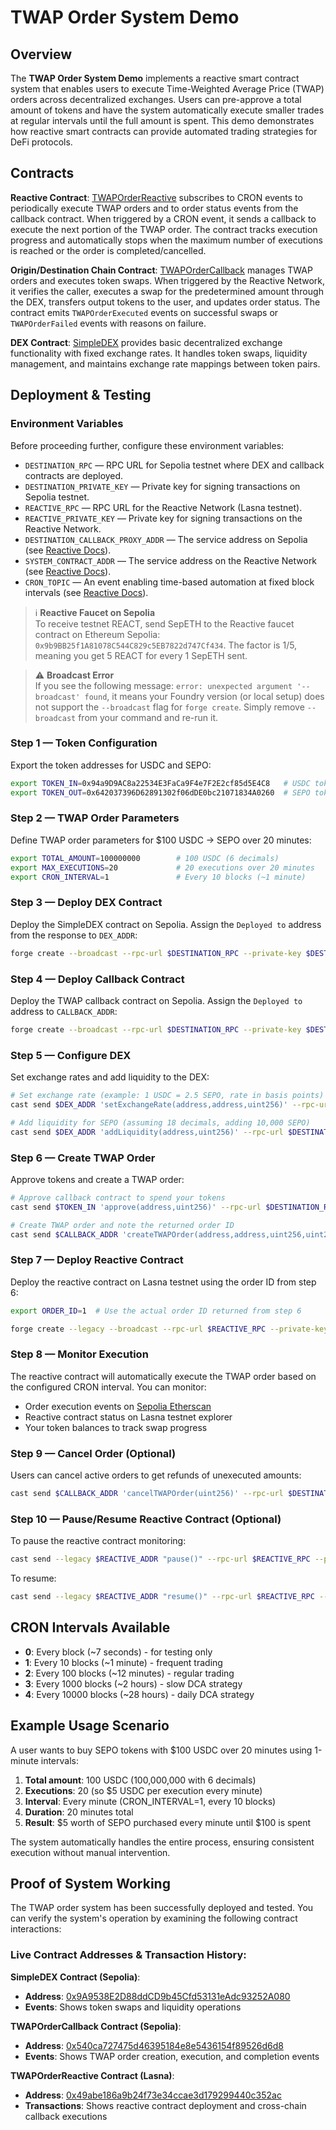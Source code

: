 # TWAP Order System Demo

## Overview

The **TWAP Order System Demo** implements a reactive smart contract system that enables users to execute Time-Weighted Average Price (TWAP) orders across decentralized exchanges. Users can pre-approve a total amount of tokens and have the system automatically execute smaller trades at regular intervals until the full amount is spent. This demo demonstrates how reactive smart contracts can provide automated trading strategies for DeFi protocols.

## Contracts

**Reactive Contract**: [TWAPOrderReactive](./TWAPOrderReactive.sol) subscribes to CRON events to periodically execute TWAP orders and to order status events from the callback contract. When triggered by a CRON event, it sends a callback to execute the next portion of the TWAP order. The contract tracks execution progress and automatically stops when the maximum number of executions is reached or the order is completed/cancelled.

**Origin/Destination Chain Contract**: [TWAPOrderCallback](./TWAPOrderCallback.sol) manages TWAP orders and executes token swaps. When triggered by the Reactive Network, it verifies the caller, executes a swap for the predetermined amount through the DEX, transfers output tokens to the user, and updates order status. The contract emits `TWAPOrderExecuted` events on successful swaps or `TWAPOrderFailed` events with reasons on failure.

**DEX Contract**: [SimpleDEX](./SimpleDEX.sol) provides basic decentralized exchange functionality with fixed exchange rates. It handles token swaps, liquidity management, and maintains exchange rate mappings between token pairs.



## Deployment & Testing

### Environment Variables

Before proceeding further, configure these environment variables:

* `DESTINATION_RPC` — RPC URL for Sepolia testnet where DEX and callback contracts are deployed.
* `DESTINATION_PRIVATE_KEY` — Private key for signing transactions on Sepolia testnet.
* `REACTIVE_RPC` — RPC URL for the Reactive Network (Lasna testnet).
* `REACTIVE_PRIVATE_KEY` — Private key for signing transactions on the Reactive Network.
* `DESTINATION_CALLBACK_PROXY_ADDR` — The service address on Sepolia (see [Reactive Docs](https://dev.reactive.network/origins-and-destinations#callback-proxy-address)).
* `SYSTEM_CONTRACT_ADDR` — The service address on the Reactive Network (see [Reactive Docs](https://dev.reactive.network/reactive-mainnet#overview)).
* `CRON_TOPIC` — An event enabling time-based automation at fixed block intervals (see [Reactive Docs](https://dev.reactive.network/reactive-library#cron-functionality)).

> ℹ️ **Reactive Faucet on Sepolia**  
> To receive testnet REACT, send SepETH to the Reactive faucet contract on Ethereum Sepolia: `0x9b9BB25f1A81078C544C829c5EB7822d747Cf434`. The factor is 1/5, meaning you get 5 REACT for every 1 SepETH sent.

> ⚠️ **Broadcast Error**  
> If you see the following message: `error: unexpected argument '--broadcast' found`, it means your Foundry version (or local setup) does not support the `--broadcast` flag for `forge create`. Simply remove `--broadcast` from your command and re-run it.

### Step 1 — Token Configuration

Export the token addresses for USDC and SEPO:

```bash
export TOKEN_IN=0x94a9D9AC8a22534E3FaCa9F4e7F2E2cf85d5E4C8   # USDC token address
export TOKEN_OUT=0x642037396D62891302f06dDE0bc21071834A0260  # SEPO token address
```

### Step 2 — TWAP Order Parameters

Define TWAP order parameters for $100 USDC → SEPO over 20 minutes:

```bash
export TOTAL_AMOUNT=100000000        # 100 USDC (6 decimals)
export MAX_EXECUTIONS=20             # 20 executions over 20 minutes
export CRON_INTERVAL=1               # Every 10 blocks (~1 minute)
```

### Step 3 — Deploy DEX Contract

Deploy the SimpleDEX contract on Sepolia. Assign the `Deployed to` address from the response to `DEX_ADDR`:

```bash
forge create --broadcast --rpc-url $DESTINATION_RPC --private-key $DESTINATION_PRIVATE_KEY src/SimpleDEX.sol:SimpleDEX
```

### Step 4 — Deploy Callback Contract

Deploy the TWAP callback contract on Sepolia. Assign the `Deployed to` address to `CALLBACK_ADDR`:

```bash
forge create --broadcast --rpc-url $DESTINATION_RPC --private-key $DESTINATION_PRIVATE_KEY src/TWAPOrderCallback.sol:TWAPOrderCallback --constructor-args $DESTINATION_CALLBACK_PROXY_ADDR $DEX_ADDR
```

### Step 5 — Configure DEX

Set exchange rates and add liquidity to the DEX:

```bash
# Set exchange rate (example: 1 USDC = 2.5 SEPO, rate in basis points)
cast send $DEX_ADDR 'setExchangeRate(address,address,uint256)' --rpc-url $DESTINATION_RPC --private-key $DESTINATION_PRIVATE_KEY $TOKEN_IN $TOKEN_OUT 25000

# Add liquidity for SEPO (assuming 18 decimals, adding 10,000 SEPO)
cast send $DEX_ADDR 'addLiquidity(address,uint256)' --rpc-url $DESTINATION_RPC --private-key $DESTINATION_PRIVATE_KEY $TOKEN_OUT 10000000000000000000000
```

### Step 6 — Create TWAP Order

Approve tokens and create a TWAP order:

```bash
# Approve callback contract to spend your tokens
cast send $TOKEN_IN 'approve(address,uint256)' --rpc-url $DESTINATION_RPC --private-key $DESTINATION_PRIVATE_KEY $CALLBACK_ADDR $TOTAL_AMOUNT

# Create TWAP order and note the returned order ID
cast send $CALLBACK_ADDR 'createTWAPOrder(address,address,uint256,uint256)' --rpc-url $DESTINATION_RPC --private-key $DESTINATION_PRIVATE_KEY $TOKEN_IN $TOKEN_OUT $TOTAL_AMOUNT $MAX_EXECUTIONS
```

### Step 7 — Deploy Reactive Contract

Deploy the reactive contract on Lasna testnet using the order ID from step 6:

```bash
export ORDER_ID=1  # Use the actual order ID returned from step 6

forge create --legacy --broadcast --rpc-url $REACTIVE_RPC --private-key $REACTIVE_PRIVATE_KEY src/TWAPOrderReactive.sol:TWAPOrderReactive --value 0.01ether --constructor-args $CALLBACK_ADDR $SYSTEM_CONTRACT_ADDR $ORDER_ID $CRON_INTERVAL $MAX_EXECUTIONS
```

### Step 8 — Monitor Execution

The reactive contract will automatically execute the TWAP order based on the configured CRON interval. You can monitor:

- Order execution events on [Sepolia Etherscan](https://sepolia.etherscan.io/)
- Reactive contract status on Lasna testnet explorer
- Your token balances to track swap progress

### Step 9 — Cancel Order (Optional)

Users can cancel active orders to get refunds of unexecuted amounts:

```bash
cast send $CALLBACK_ADDR 'cancelTWAPOrder(uint256)' --rpc-url $DESTINATION_RPC --private-key $DESTINATION_PRIVATE_KEY $ORDER_ID
```

### Step 10 — Pause/Resume Reactive Contract (Optional)

To pause the reactive contract monitoring:

```bash
cast send --legacy $REACTIVE_ADDR "pause()" --rpc-url $REACTIVE_RPC --private-key $REACTIVE_PRIVATE_KEY
```

To resume:

```bash
cast send --legacy $REACTIVE_ADDR "resume()" --rpc-url $REACTIVE_RPC --private-key $REACTIVE_PRIVATE_KEY
```

## CRON Intervals Available

- **0**: Every block (~7 seconds) - for testing only
- **1**: Every 10 blocks (~1 minute) - frequent trading
- **2**: Every 100 blocks (~12 minutes) - regular trading  
- **3**: Every 1000 blocks (~2 hours) - slow DCA strategy
- **4**: Every 10000 blocks (~28 hours) - daily DCA strategy

## Example Usage Scenario

A user wants to buy SEPO tokens with $100 USDC over 20 minutes using 1-minute intervals:

1. **Total amount**: 100 USDC (100,000,000 with 6 decimals)
2. **Executions**: 20 (so $5 USDC per execution every minute)  
3. **Interval**: Every minute (CRON_INTERVAL=1, every 10 blocks)
4. **Duration**: 20 minutes total
5. **Result**: $5 worth of SEPO purchased every minute until $100 is spent

The system automatically handles the entire process, ensuring consistent execution without manual intervention.

## Proof of System Working

The TWAP order system has been successfully deployed and tested. You can verify the system's operation by examining the following contract interactions:

### Live Contract Addresses & Transaction History:

**SimpleDEX Contract (Sepolia)**:
- **Address**: [0x9A9538E2D88ddCD9b45Cfd53131eAdc93252A080](https://sepolia.etherscan.io/address/0x9A9538E2D88ddCD9b45Cfd53131eAdc93252A080#events)
- **Events**: Shows token swaps and liquidity operations

**TWAPOrderCallback Contract (Sepolia)**:
- **Address**: [0x540ca727475d46395184e8e5436154f89526d6d8](https://sepolia.etherscan.io/address/0x540ca727475d46395184e8e5436154f89526d6d8/advanced#events)
- **Events**: Shows TWAP order creation, execution, and completion events

**TWAPOrderReactive Contract (Lasna)**:
- **Address**: [0x49abe186a9b24f73e34ccae3d179299440c352ac](https://lasna.reactscan.net/address/0x49abe186a9b24f73e34ccae3d179299440c352ac/contract/0x0ab16de452e4cdd82f22968dc6abe160cda974d2?screen=transactions)
- **Transactions**: Shows reactive contract deployment and cross-chain callback executions
